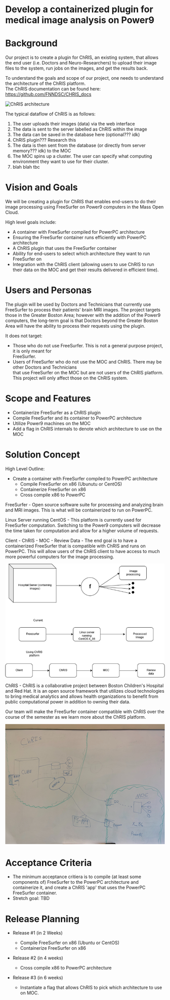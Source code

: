 # Develop a containerized plugin for medical image analysis on Power9

# Background
Our project is to create a plugin for ChRIS, an existing system, that allows the end user (i.e. Doctors and Neuro-Researchers) to upload their image files to the system, run jobs on the images, and get the results back.

To understand the goals and scope of our project, one needs to understand the architecture of the ChRIS platform.  
The ChRIS documentation can be found here: https://github.com/FNNDSC/CHRIS_docs

![ChRIS architecture](https://github.com/FNNDSC/CHRIS_docs/raw/master/chris_architecture_overview.png)

The typical dataflow of ChRIS is as follows:  
1. The user uploads their images (data) via the web interface
2. The data is sent to the server labelled as ChRIS within the image
3. The data can be saved in the database here (optional??? idk)
4. ChRIS plugin??? Research this
5. The data is then sent from the database (or directly from server memory??? idk) to the MOC
6. The MOC spins up a cluster. The user can specify what computing environment they want to use for their cluster.
7. blah blah
tbc

# Vision and Goals
We will be creating a plugin for ChRIS that enables end-users to do their image processing using FreeSurfer on Power9 computers in the Mass Open Cloud.

High level goals include:
* A container with FreeSurfer compiled for PowerPC architecture
* Ensuring the FreeSurfer container runs efficiently with PowerPC architecture
* A ChRIS plugin that uses the FreeSurfer container
* Ability for end-users to select which architecture they want to run FreeSurfer on
* Integration with the ChRIS client (allowing users to use ChRIS to run their data on the MOC and
  get their results delivered in efficient time).


# Users and Personas
The plugin will be used by Doctors and Technicians that currently use FreeSurfer to process their patients' brain MRI images. The project targets those in the Greater Boston Area; however with the addition of the Power9 computers, the long-term goal is that Doctors beyond the Greater Boston Area will have the ability to process their requests using the plugin.

It does not target:
* Those who do not use FreeSurfer. This is not a general purpose project, it is only meant for                
  FreeSurfer.
* Users of FreeSurfer who do not use the MOC and ChRIS. There may be other Doctors and Technicians      
  that use FreeSurfer on the MOC but are not users of the ChRIS platform. This project will only affect those on the ChRIS
  system.

# Scope and Features
* Containerize FreeSurfer as a ChRIS plugin
* Compile FreeSurfer and its container to PowerPC architecture
* Utilize Power9 machines on the MOC
* Add a flag in ChRIS internals to denote which architecture to use on the MOC

# Solution Concept
High Level Outline:
* Create a container with FreeSurfer compiled to PowerPC architecture
  - Compile FreeSurfer on x86 (Ubunutu or CentOS)
  - Containerize FreeSurfer on x86
  - Cross compile x86 to PowerPC

FreeSurfer - Open source software suite for processing and analyzing brain and MRI images. This is what will be containerized to run on PowerPC. 

Linux Server running CentOS - This platform is currently used for FreeSurfer computation. Switching to the Power9 computers will decrease the time taken for computation and allow for a higher volume of requests.

Client - ChRIS - MOC - Review Data - The end goal is to have a containerized FreeSurfer that is compatible with ChRIS and runs on PowerPC. This will allow users of the ChRIS client to have access to much more powerful computers for the image processing.
 
![Product Structure](https://raw.githubusercontent.com/rschneid1/hello-world/master/images/Diagram.png)



ChRIS - ChRIS is a collaborative project between Boston Children's Hospital and Red Hat. It is an open source framework that utilizes cloud technologies to bring medical analytics and allows health organizations to benefit from public computational power in addition to owning their data.

Our team will make the FreeSurfer container compatible with ChRIS over the course of the semester as we learn more about the ChRIS platform. 

![ChRIS platform overview](https://raw.githubusercontent.com/rschneid1/hello-world/master/images/Image%20from%20iOS.jpg)


# Acceptance Criteria
* The minimum acceptance critiera is to compile (at least some components of) FreeSurfer to the PowerPC architecture and containerize it, and create a ChRIS 'app' that uses the PowerPC FreeSurfer container.
* Stretch goal: TBD

# Release Planning
* Release #1 (in 2 Weeks)
  - Compile FreeSurfer on x86 (Ubuntu or CentOS)
  - Containerize FreeSurfer on x86
  
* Release #2 (in 4 weeks)
  - Cross compile x86 to PowerPC architecture
  
* Release #3 (in 6 weeks)
  - Instantiate a flag that allows ChRIS to pick which architecture to use on MOC.
  

